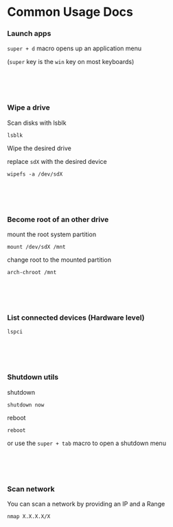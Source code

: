 # Common Usage Docs

### Launch apps

`super + d` macro opens up an application menu

(`super` key is the `win` key on most keyboards)


<br/>

<br/>

<br/>

### Wipe a drive

Scan disks with lsblk

```
lsblk
```

Wipe the desired drive

replace `sdX` with the desired device

```
wipefs -a /dev/sdX
```

<br/>

<br/>

<br/>



### Become root of an other drive 

mount the root system partition

```
mount /dev/sdX /mnt
```

change root to the mounted partition

```
arch-chroot /mnt
```


<br/>

<br/>

<br/>

### List connected devices (Hardware level)

```
lspci
```


<br/>

<br/>

<br/>

### Shutdown utils

shutdown
```
shutdown now
```

reboot
```
reboot
```

or use the `super + tab` macro to open a shutdown menu

<br/>

<br/>

<br/>

### Scan network

You can scan a network by providing an IP and a Range

```
nmap X.X.X.X/X
```
<br/>

<br/>

<br/>
